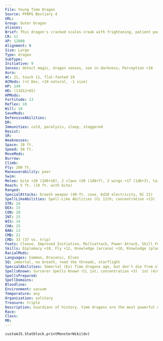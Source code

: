 ```yaml
---
File: Young Time Dragon
Source: PFRPG Bestiary 4
URL: 
Group: Outer Dragon
aliases: 
Brief: This dragon's cracked scales creak with frightening, patient power. Some of its horns are ancient and brittle, others new and pristine.
CR: 11
XP: 12800
Alignment: N
Size: Large
Type: dragon
SubType: 
Initiative: 9
Senses: detect magic, dragon senses, see in darkness; Perception +18
Aura: 
AC: 21, touch 11, flat-footed 19
ACMods: (+2 Dex, +10 natural, -1 size)
HP: 149
HD: (13d12+65)
HPMods: 
Fortitude: 13
Reflex: 10
Will: 10
SaveMods: 
DefensiveAbilities: 
DR: 
Immunities: cold, paralysis, sleep, staggered
Resist: 
SR: 
Weaknesses: 
Space: 10 ft.
Speed: 50 ft.
MoveMods: 
Burrow: 
Climb: 
Fly: 200 ft.
Maneuverability: poor
Swim: 
Melee: bite +20 (2d6+10), 2 claws +20 (1d8+7), 2 wings +17 (1d6+3), tail slap +17 (1d8+10)
Reach: 5 ft. (10 ft. with bite)
Ranged: 
SpecialAttacks: breath weapon (40-ft. cone, 6d10 electricity, DC 21)
SpellLikeAbilities: Spell-Like Abilities (CL 11th; concentration +13)  Constant-detect magic At will-share memoryUM
STR: 24
DEX: 15
CON: 20
INT: 15
WIS: 14
CHA: 15
BAB: 13
CMB: 21
CMD: 33 (37 vs. trip)
Feats: Cleave, Improved Initiative, Multiattack, Power Attack, Skill Focus (Knowledge [history]), Weapon Focus (bite), Weapon Focus (claw)
Skills: Diplomacy +18, Fly +12, Knowledge (arcana) +18, Knowledge (planes) +18, Knowledge (religion) +18, Knowledge (history) +24, Perception +18, Spellcraft +18
RacialMods: 
Languages: Common, Draconic, Elven
SQ: immortal, no breath, read the threads, starflight
SpecialAbilities: Immortal (Ex) Time dragons age, but don't die from old age.  Read the Threads (Su) A time dragon gains a racial bonus on initiative checks equal to its age category. In addition, a time dragon is immune to the staggered condition.  Alien Presence (Su) A creature that fails its saving throw against a time dragon's alien presence is staggered for 5d6 rounds (or stunned if it has 4 Hit Dice or fewer).  Shifting Breath (Su) Instead of a cone of electricity, an old or older time dragon can use its breath weapon to displace creatures in time. Each creature in the cone must succeed at a Will save or be shifted forward in time a number of rounds equal to 1/2 the dragon's age category (DC equal to breath weapon). For an affected creature, it's as if no time passed. Creatures that succeed at their saves are staggered for 1 round.  Second Chance (Su) Three times per day as an immediate action, an ancient or older time dragon can force a creature (including itself) to reroll any d20 roll. The target must use the result of the second roll.  Time Travel (Su) Up to three times in its life, a great wyrm time dragon can travel to any point in time, taking with it a number of willing creatures equal to its Charisma modifier.
SpellsKnown: Sorcerer Spells Known (CL 1st; concentration +3)  1st (4/day)-erase, mage armor  0 (at will)-mage hand, message, read magic, resistance
SpellsPrepared: 
SpellDomains: 
Bloodline: 
Environment: vacuum
Temperature: any
Organization: solitary
Treasure: triple
Description: Guardians of history, time dragons are the most powerful of the outer dragons. Watchers and waiters, time dragons guard the universe against those that would interfere with the natural temporal order.
Race: 
Class: 
MR: 
---
```

```dataviewjs
customJS.Statblock.printMonsterWiki(dv)
```
